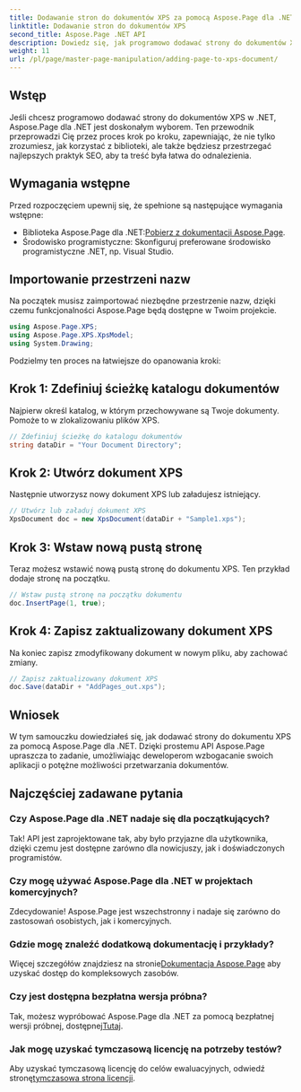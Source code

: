 ```yaml
---
title: Dodawanie stron do dokumentów XPS za pomocą Aspose.Page dla .NET
linktitle: Dodawanie stron do dokumentów XPS
second_title: Aspose.Page .NET API
description: Dowiedz się, jak programowo dodawać strony do dokumentów XPS za pomocą Aspose.Page dla .NET. Ten kompleksowy przewodnik obejmuje wymagania wstępne, przykłady kodu i często zadawane pytania.
weight: 11
url: /pl/page/master-page-manipulation/adding-page-to-xps-document/
---
```

## Wstęp

Jeśli chcesz programowo dodawać strony do dokumentów XPS w .NET, Aspose.Page dla .NET jest doskonałym wyborem. Ten przewodnik przeprowadzi Cię przez proces krok po kroku, zapewniając, że nie tylko zrozumiesz, jak korzystać z biblioteki, ale także będziesz przestrzegać najlepszych praktyk SEO, aby ta treść była łatwa do odnalezienia.

## Wymagania wstępne

Przed rozpoczęciem upewnij się, że spełnione są następujące wymagania wstępne:

-  Biblioteka Aspose.Page dla .NET:[Pobierz z dokumentacji Aspose.Page](https://reference.aspose.com/page/net/).
- Środowisko programistyczne: Skonfiguruj preferowane środowisko programistyczne .NET, np. Visual Studio.

## Importowanie przestrzeni nazw

Na początek musisz zaimportować niezbędne przestrzenie nazw, dzięki czemu funkcjonalności Aspose.Page będą dostępne w Twoim projekcie.

```csharp
using Aspose.Page.XPS;
using Aspose.Page.XPS.XpsModel;
using System.Drawing;
```

Podzielmy ten proces na łatwiejsze do opanowania kroki:

## Krok 1: Zdefiniuj ścieżkę katalogu dokumentów

Najpierw określ katalog, w którym przechowywane są Twoje dokumenty. Pomoże to w zlokalizowaniu plików XPS.

```csharp
// Zdefiniuj ścieżkę do katalogu dokumentów
string dataDir = "Your Document Directory";
```

## Krok 2: Utwórz dokument XPS

Następnie utworzysz nowy dokument XPS lub załadujesz istniejący.

```csharp
// Utwórz lub załaduj dokument XPS
XpsDocument doc = new XpsDocument(dataDir + "Sample1.xps");
```

## Krok 3: Wstaw nową pustą stronę

Teraz możesz wstawić nową pustą stronę do dokumentu XPS. Ten przykład dodaje stronę na początku.

```csharp
// Wstaw pustą stronę na początku dokumentu
doc.InsertPage(1, true);
```

## Krok 4: Zapisz zaktualizowany dokument XPS

Na koniec zapisz zmodyfikowany dokument w nowym pliku, aby zachować zmiany.

```csharp
// Zapisz zaktualizowany dokument XPS
doc.Save(dataDir + "AddPages_out.xps");
```

## Wniosek

W tym samouczku dowiedziałeś się, jak dodawać strony do dokumentu XPS za pomocą Aspose.Page dla .NET. Dzięki prostemu API Aspose.Page upraszcza to zadanie, umożliwiając deweloperom wzbogacanie swoich aplikacji o potężne możliwości przetwarzania dokumentów.

## Najczęściej zadawane pytania

### Czy Aspose.Page dla .NET nadaje się dla początkujących?

Tak! API jest zaprojektowane tak, aby było przyjazne dla użytkownika, dzięki czemu jest dostępne zarówno dla nowicjuszy, jak i doświadczonych programistów.

### Czy mogę używać Aspose.Page dla .NET w projektach komercyjnych?

Zdecydowanie! Aspose.Page jest wszechstronny i nadaje się zarówno do zastosowań osobistych, jak i komercyjnych.

### Gdzie mogę znaleźć dodatkową dokumentację i przykłady?

 Więcej szczegółów znajdziesz na stronie[Dokumentacja Aspose.Page](https://reference.aspose.com/page/net/) aby uzyskać dostęp do kompleksowych zasobów.

### Czy jest dostępna bezpłatna wersja próbna?

 Tak, możesz wypróbować Aspose.Page dla .NET za pomocą bezpłatnej wersji próbnej, dostępnej[Tutaj](https://releases.aspose.com/).

### Jak mogę uzyskać tymczasową licencję na potrzeby testów?

 Aby uzyskać tymczasową licencję do celów ewaluacyjnych, odwiedź stronę[tymczasowa strona licencji](https://purchase.conholdate.com/temporary-license/).